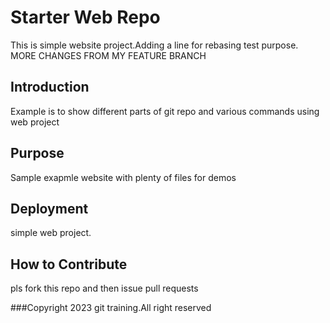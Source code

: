 # Starter Web Repo

This is simple website project.Adding a line for rebasing test purpose.
MORE CHANGES FROM MY FEATURE BRANCH 

## Introduction

Example is to show different parts of git repo and various commands using web  project

## Purpose

Sample  exapmle website with plenty of files for demos

## Deployment

simple web project.

## How to Contribute
 pls fork this repo and then issue pull requests

###Copyright
2023 git training.All right reserved